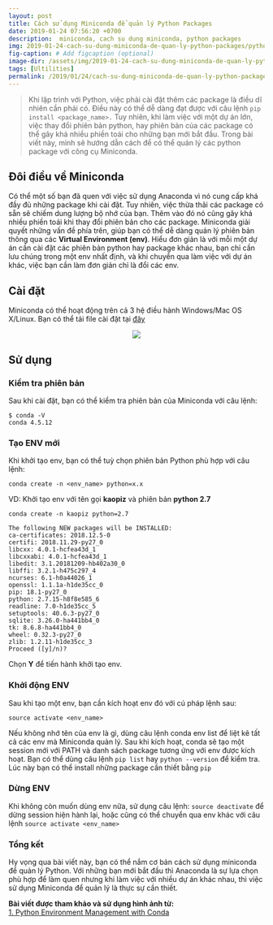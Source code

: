 ```yaml
---
layout: post
title: Cách sử dụng Miniconda để quản lý Python Packages
date: 2019-01-24 07:56:20 +0700
description:  miniconda, cach su dung miniconda, python packages
img: 2019-01-24-cach-su-dung-miniconda-de-quan-ly-python-packages/python_env_management_with_conda.jpg # Add image post (optional)
fig-caption: # Add figcaption (optional)
image-dir: /assets/img/2019-01-24-cach-su-dung-miniconda-de-quan-ly-python-packages
tags: [Ultilities]
permalink: /2019/01/24/cach-su-dung-miniconda-de-quan-ly-python-packages
---
```

>Khi lập trình với Python, việc phải cài đặt thêm các package là điều dĩ nhiên cần phải có. Điều này có thể dễ dàng đạt được với câu lệnh `pip install <package_name>.` Tuy nhiên, khi làm việc với một dự án lớn, việc thay đổi phiên bản python, hay phiên bản của các package có thể gây khá nhiều phiền toái cho những bạn mới bắt đầu. Trong bài viết này, mình sẽ hướng dẫn cách để có thể quản lý các python package với công cụ Miniconda.

## Đôi điều về Miniconda

Có thể một số bạn đã quen với việc sử dụng Anaconda vì nó cung cấp khá đầy đủ những package khi cài đặt. Tuy nhiên, việc thừa thãi các package có sẵn sẽ chiếm dung lượng bộ nhớ của bạn. Thêm vào đó nó cũng gây khá nhiều phiền toái khi thay đổi phiên bản cho các package. Miniconda giải quyết những vấn đề phía trên, giúp bạn có thể dễ dàng quản lý phiên bản thông qua các **Virtual Environment (env)**. Hiểu đơn giản là với mỗi một dự án cần cài đặt các phiên bản python hay package khác nhau, bạn chỉ cần lưu chúng trong một env nhất định, và khi chuyển qua làm việc với dự án khác, việc bạn cần làm đơn giản chỉ là đổi các env.

## Cài đặt

Miniconda có thể hoạt động trên cả 3 hệ điều hành Windows/Mac OS X/Linux. Bạn có thể tải file cài đặt tại [đây](https://conda.io/en/latest/miniconda.html)

<p align="center"><image src="{{page.image-dir}}/miniconda_install.png"/></p>

## Sử dụng

### Kiểm tra phiên bản

Sau khi cài đặt, bạn có thể kiểm tra phiên bản của Miniconda với câu lệnh:

```
$ conda -V
conda 4.5.12
```

### Tạo ENV mới

Khi khởi tạo env, bạn có thể tuỳ chọn phiên bản Python phù hợp với câu lệnh:

`conda create -n <env_name> python=x.x`

VD: Khởi tạo env với tên gọi **kaopiz** và phiên bản **python 2.7**
```
conda create -n kaopiz python=2.7

The following NEW packages will be INSTALLED:
ca-certificates: 2018.12.5-0 
certifi: 2018.11.29-py27_0 
libcxx: 4.0.1-hcfea43d_1 
libcxxabi: 4.0.1-hcfea43d_1 
libedit: 3.1.20181209-hb402a30_0
libffi: 3.2.1-h475c297_4 
ncurses: 6.1-h0a44026_1 
openssl: 1.1.1a-h1de35cc_0 
pip: 18.1-py27_0 
python: 2.7.15-h8f8e585_6 
readline: 7.0-h1de35cc_5 
setuptools: 40.6.3-py27_0 
sqlite: 3.26.0-ha441bb4_0 
tk: 8.6.8-ha441bb4_0 
wheel: 0.32.3-py27_0 
zlib: 1.2.11-h1de35cc_3 
Proceed ([y]/n)?
```

Chọn **Y** để tiến hành khởi tạo env.

### Khởi động ENV

Sau khi tạo một env, bạn cần kích hoạt env đó với cú pháp lệnh sau:

`source activate <env_name>`

Nếu không nhớ tên của env là gì, dùng câu lệnh conda env list để liệt kê tất cả các env mà Miniconda quản lý.
Sau khi kích hoạt, conda sẽ tạo một session mới với PATH và danh sách package tương ứng với env được kích hoạt. Bạn có thể dùng câu lệnh `pip list` hay `python --version` để kiểm tra.
Lúc này bạn có thể install những package cần thiết bằng `pip`

### Dừng ENV
Khi không còn muốn dùng env nữa, sử dụng câu lệnh:
`source deactivate` để dừng session hiện hành lại, hoặc cũng có thể chuyển qua env khác với câu lệnh 
`source activate <env_name>`

### Tổng kết
Hy vọng qua bài viết này, bạn có thể nắm cơ bản cách sử dụng miniconda để quản lý Python. Với những bạn mới bắt đầu thì Anaconda là sự lựa chọn phù hợp để làm quen nhưng khi làm việc với nhiều dự án khác nhau, thì việc sử dụng Miniconda để quản lý là thực sự cần thiết.

**Bài viết được tham khảo và sử dụng hình ảnh từ:**
<br>
[1. Python Environment Management with Conda](https://school.geekwall.in/p/S1_1yfaPz/python-environment-management-with-conda)